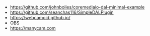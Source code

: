 - https://github.com/johnboiles/coremediaio-dal-minimal-example
- https://github.com/seanchas116/SimpleDALPlugin
- https://webcamoid.github.io/
- OBS
- https://manycam.com 